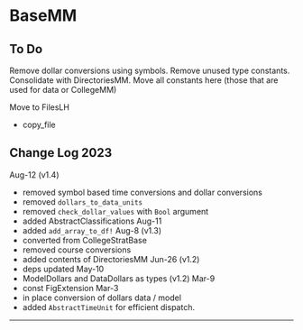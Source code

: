 # BaseMM

## To Do

Remove dollar conversions using symbols.
Remove unused type constants.
Consolidate with DirectoriesMM.
Move all constants here (those that are used for data or CollegeMM)

Move to FilesLH
- copy_file

## Change Log 2023

Aug-12 (v1.4)
- removed symbol based time conversions and dollar conversions
- removed `dollars_to_data_units`
- removed `check_dollar_values` with `Bool` argument
- added AbstractClassifications
Aug-11
- added `add_array_to_df!`
Aug-8 (v1.3)
- converted from CollegeStratBase
- removed course conversions
- added contents of DirectoriesMM
Jun-26 (v1.2)
- deps updated
May-10
- ModelDollars and DataDollars as types (v1.2)
Mar-9
- const FigExtension
Mar-3
- in place conversion of dollars data / model
- added `AbstractTimeUnit` for efficient dispatch.

-----------------